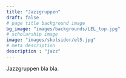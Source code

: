 ```yaml
---
title: "Jazzgruppen"
draft: false
# page title background image
bg_image: "images/backgrounds/LEL_top.jpg"
# scholarship image
image: "images/skolsidor/el5.jpg"
# meta description
description : "jazz"
---
```


Jazzgruppen bla bla. 

